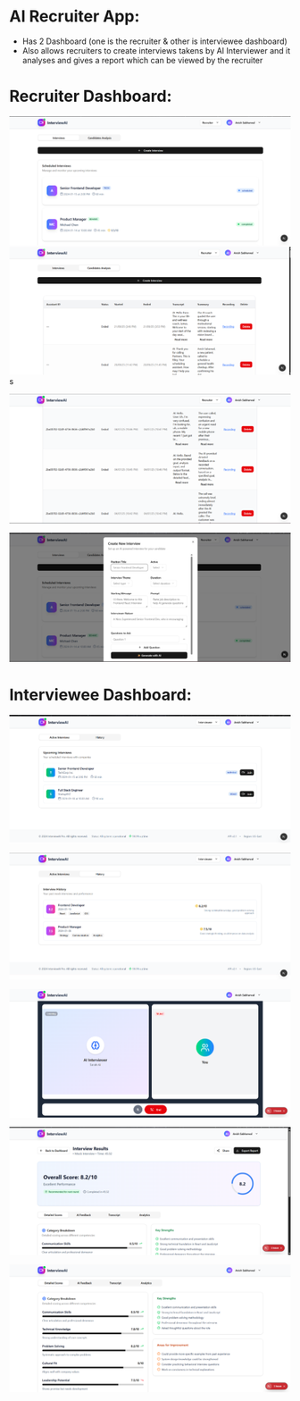 # AI Recruiter App:

- Has 2 Dashboard (one is the recruiter & other is interviewee dashboard)
- Also allows recruiters to create interviews takens by AI Interviewer and it analyses and gives a report which can be viewed by the recruiter

# Recruiter Dashboard:

![alt text](image.png)
![alt text](image-1.png)s

![alt text](image-2.png)

![alt text](image-3.png)

# Interviewee Dashboard:

![alt text](image-4.png)

![alt text](image-5.png)

![alt text](image-6.png)

![alt text](image-7.png)

![alt text](image-8.png)
